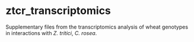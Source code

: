 # ztcr_transcriptomics
Supplementary files from the transcriptomics analysis of wheat genotypes in interactions with <i>Z. tritici</I>, <i>C. rosea</i>.
